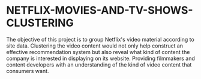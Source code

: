 # NETFLIX-MOVIES-AND-TV-SHOWS-CLUSTERING
The objective of this project is to group Netflix's video material according to site data. Clustering the video content would not only help construct an effective recommendation system but also reveal what kind of content the company is interested in displaying on its website. Providing filmmakers and content developers with an understanding of the kind of video content that consumers want.
